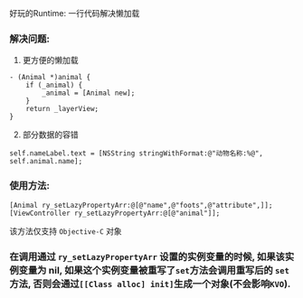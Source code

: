 好玩的Runtime:  一行代码解决懒加载 
### 解决问题:
1. 更方便的懒加载
``` objc
- (Animal *)animal {
    if (_animal) {
        _animal = [Animal new];
    }
    return _layerView;
}
```
2. 部分数据的容错
``` objc
self.nameLabel.text = [NSString stringWithFormat:@"动物名称:%@", self.animal.name];
```
### 使用方法:
``` objc
[Animal ry_setLazyPropertyArr:@[@"name",@"foots",@"attribute",]];
[ViewController ry_setLazyPropertyArr:@[@"animal"]];
```
该方法仅支持 `Objective-C` 对象
### 在调用通过 `ry_setLazyPropertyArr` 设置的实例变量的时候, 如果该实例变量为 nil, 如果这个实例变量被重写了`set`方法会调用重写后的 `set` 方法, 否则会通过`[[Class alloc] init]`生成一个对象(不会影响`KVO`).
